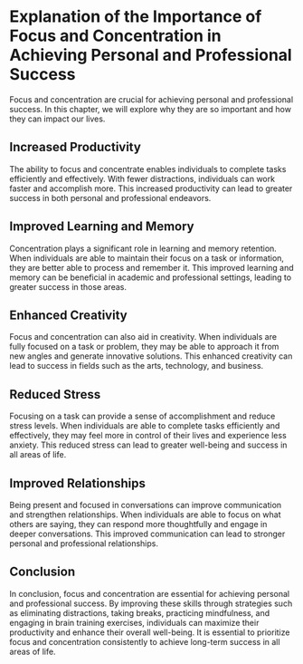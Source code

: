 Explanation of the Importance of Focus and Concentration in Achieving Personal and Professional Success
=======================================================================================================

Focus and concentration are crucial for achieving personal and professional success. In this chapter, we will explore why they are so important and how they can impact our lives.

Increased Productivity
----------------------

The ability to focus and concentrate enables individuals to complete tasks efficiently and effectively. With fewer distractions, individuals can work faster and accomplish more. This increased productivity can lead to greater success in both personal and professional endeavors.

Improved Learning and Memory
----------------------------

Concentration plays a significant role in learning and memory retention. When individuals are able to maintain their focus on a task or information, they are better able to process and remember it. This improved learning and memory can be beneficial in academic and professional settings, leading to greater success in those areas.

Enhanced Creativity
-------------------

Focus and concentration can also aid in creativity. When individuals are fully focused on a task or problem, they may be able to approach it from new angles and generate innovative solutions. This enhanced creativity can lead to success in fields such as the arts, technology, and business.

Reduced Stress
--------------

Focusing on a task can provide a sense of accomplishment and reduce stress levels. When individuals are able to complete tasks efficiently and effectively, they may feel more in control of their lives and experience less anxiety. This reduced stress can lead to greater well-being and success in all areas of life.

Improved Relationships
----------------------

Being present and focused in conversations can improve communication and strengthen relationships. When individuals are able to focus on what others are saying, they can respond more thoughtfully and engage in deeper conversations. This improved communication can lead to stronger personal and professional relationships.

Conclusion
----------

In conclusion, focus and concentration are essential for achieving personal and professional success. By improving these skills through strategies such as eliminating distractions, taking breaks, practicing mindfulness, and engaging in brain training exercises, individuals can maximize their productivity and enhance their overall well-being. It is essential to prioritize focus and concentration consistently to achieve long-term success in all areas of life.

